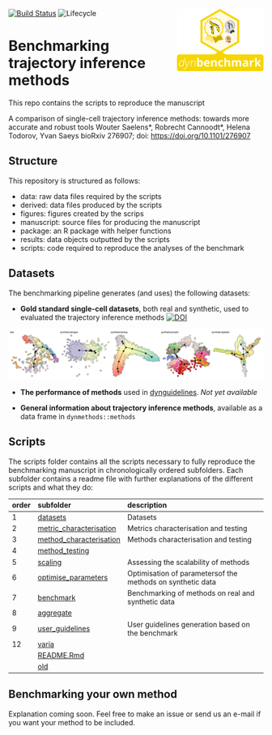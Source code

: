 
<!-- README.md is generated from README.Rmd. Please edit that file -->
[![Build Status](https://api.travis-ci.org/dynverse/dynbenchmark.svg)](https://travis-ci.org/dynverse/dynbenchmark) ![Lifecycle](https://img.shields.io/badge/lifecycle-experimental-orange.svg) <img src="package/man/figures/logo.png" align="right" />

Benchmarking trajectory inference methods
=========================================

This repo contains the scripts to reproduce the manuscript

A comparison of single-cell trajectory inference methods: towards more accurate and robust tools
Wouter Saelens\*, Robrecht Cannoodt\*, Helena Todorov, Yvan Saeys
bioRxiv 276907; doi: <https://doi.org/10.1101/276907>

Structure
---------

This repository is structured as follows:

-   data: raw data files required by the scripts
-   derived: data files produced by the scripts
-   figures: figures created by the scrips
-   manuscript: source files for producing the manuscript
-   package: an R package with helper functions
-   results: data objects outputted by the scripts
-   scripts: code required to reproduce the analyses of the benchmark

Datasets
--------

The benchmarking pipeline generates (and uses) the following datasets:

-   **Gold standard single-cell datasets**, both real and synthetic, used to evaluated the trajectory inference methods [![DOI](https://zenodo.org/badge/DOI/10.5281/zenodo.1211533.svg)](https://doi.org/10.5281/zenodo.1211533)

![datasets](package/man/figures/datasets.png)

-   **The performance of methods** used in [dynguidelines](https://www.github.com/dynverse/dynguidelines). *Not yet available*

-   **General information about trajectory inference methods**, available as a data frame in `dynmethods::methods`

Scripts
-------

The scripts folder contains all the scripts necessary to fully reproduce the benchmarking manuscript in chronologically ordered subfolders. Each subfolder contains a readme file with further explanations of the different scripts and what they do:

| order | subfolder                                                                                                           | description                                                |
|:------|:--------------------------------------------------------------------------------------------------------------------|:-----------------------------------------------------------|
| 1     | [datasets](https://github.com/dynverse/dynbenchmark/tree/master/scripts/01-datasets)                                | Datasets                                                   |
| 2     | [metric\_characterisation](https://github.com/dynverse/dynbenchmark/tree/master/scripts/02-metric_characterisation) | Metrics characterisation and testing                       |
| 3     | [method\_characterisation](https://github.com/dynverse/dynbenchmark/tree/master/scripts/03-method_characterisation) | Methods characterisation and testing                       |
| 4     | [method\_testing](https://github.com/dynverse/dynbenchmark/tree/master/scripts/04-method_testing)                   |                                                            |
| 5     | [scaling](https://github.com/dynverse/dynbenchmark/tree/master/scripts/05-scaling)                                  | Assessing the scalability of methods                       |
| 6     | [optimise\_parameters](https://github.com/dynverse/dynbenchmark/tree/master/scripts/06-optimise_parameters)         | Optimisation of parametersof the methods on synthetic data |
| 7     | [benchmark](https://github.com/dynverse/dynbenchmark/tree/master/scripts/07-benchmark)                              | Benchmarking of methods on real and synthetic data         |
| 8     | [aggregate](https://github.com/dynverse/dynbenchmark/tree/master/scripts/08-aggregate)                              |                                                            |
| 9     | [user\_guidelines](https://github.com/dynverse/dynbenchmark/tree/master/scripts/09-user_guidelines)                 | User guidelines generation based on the benchmark          |
| 12    | [varia](https://github.com/dynverse/dynbenchmark/tree/master/scripts/12-varia)                                      |                                                            |
|       | [README.Rmd](https://github.com/dynverse/dynbenchmark/tree/master/scripts/README.Rmd)                               |                                                            |
|       | [old](https://github.com/dynverse/dynbenchmark/tree/master/scripts/old)                                             |                                                            |

Benchmarking your own method
----------------------------

Explanation coming soon. Feel free to make an issue or send us an e-mail if you want your method to be included.
